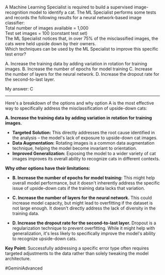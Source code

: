 A Machine Learning Specialist is required to build a supervised image-recognition model to identify a cat. The ML Specialist performs some tests and records the following results for a neural network-based image classifier:  
Total number of images available = 1,000  
Test set images = 100 (constant test set)  
The ML Specialist notices that, in over 75% of the misclassified images, the cats were held upside down by their owners.  
Which techniques can be used by the ML Specialist to improve this specific test error?  

A. Increase the training data by adding variation in rotation for training images.
B. Increase the number of epochs for model training
C. Increase the number of layers for the neural network.
D. Increase the dropout rate for the second-to-last layer.

My answer: C

---

Here's a breakdown of the options and why option A is the most effective way to specifically address the misclassification of upside-down cats:

**A. Increase the training data by adding variation in rotation for training images.**

- **Targeted Solution:** This directly addresses the root cause identified in the analysis – the model's lack of exposure to upside-down cat images.
- **Data Augmentation:** Rotating images is a common data augmentation technique, helping the model become invariant to orientation.
- **Improved Generalization:** Exposing the model to a wider variety of cat images improves its overall ability to recognize cats in different contexts.

**Why other options have their limitations:**

- **B. Increase the number of epochs for model training:** This might help overall model performance, but it doesn't inherently address the specific issue of upside-down cats if the training data lacks that variation.
    
- **C. Increase the number of layers for the neural network.** This could increase model capacity, but might lead to overfitting if the dataset is not large enough. It doesn't directly address the lack of diversity in the training data.
    
- **D. Increase the dropout rate for the second-to-last layer.** Dropout is a regularization technique to prevent overfitting. While it might help with generalization, it's less likely to specifically improve the model's ability to recognize upside-down cats.
    

**Key Point:** Successfully addressing a specific error type often requires targeted adjustments to the data rather than solely tweaking the model architecture.

#GeminiAdvanced 